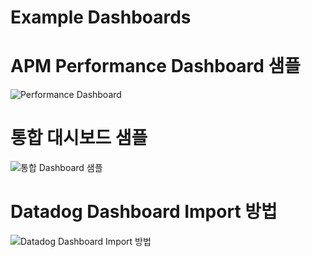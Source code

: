# Example Dashboards

# APM Performance Dashboard 샘플
 ![Performance Dashboard](https://github.com/JadeCho25/dashboard_public/blob/main/sample_dashboard_k8s_aws_fargate_apm_db.gif)

# 통합 대시보드 샘플
![통합 Dashboard 샘플](https://github.com/JadeCho25/dashboard_public/blob/main/sample_dashboard_k8s_aws_fargate_apm_db.gif)

# Datadog Dashboard Import 방법
![Datadog Dashboard Import 방법](https://github.com/JadeCho25/dashboard_public/blob/main/howtoImportDatadogDashboard.gif)
